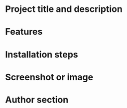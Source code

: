 # Project title and description



# Features

# Installation steps

# Screenshot or image

# Author section
